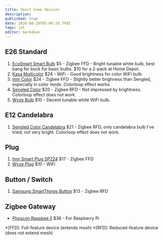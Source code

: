 ```yaml
---
title: Smart home devices
description: 
published: true
date: 2020-08-20T05:06:24.749Z
tags: iot
editor: markdown
---
```


## E26 Standard
1. [EcoSmart Smart Bulb](https://www.homedepot.com/p/EcoSmart-60-Watt-Equivalent-A19-Dimmable-SMART-LED-Light-Bulb-Tunable-White-2-Pack-A9A19A60WESDZ02/309683612) $5 - Zigbee FFD - Bright tunable white bulb, best bang for buck for basic bulbs. $10 for a 2-pack at Home Depot.
1. [Kasa Multicolor](https://www.kasasmart.com/us/products/smart-lighting/kasa-smart-light-bulb-multicolor-kl130) $24 - WiFi - Good brightness for color WiFi bulb
1. [innr Color](https://www.amazon.com/dp/B08428JSDZ) $24 - Zigbee FFD - Slightly better brighness than Sengled, especially in color mode. Colorloop effect works.
1. [Sengled Color](https://us.sengled.com/products/sengled-smart-led-multicolor-a19-bulb) $20 - Zigbee RFD - Not impressed by brightness. Colorloop effect does not work.
1. [Wyze Bulb](https://wyze.com/wyze-bulb.html) $10 - Decent tunable white WiFi bulb.

## E12 Candelabra
1. [Sengled Color Candelabra](https://us.sengled.com/products/sengled-smart-led-multicolor-candle-bulb) $21 - Zigbee RFD, only candelabra bulb I've tried; not very bright. Colorloop effect does not work.

## Plug
1. [Innr Smart Plug SP224](https://www.amazon.com/gp/product/B07SQGG8Z7) $17 - Zigbee FFD
2. [Wyze Plug](https://wyze.com/wyze-plug.html) $10 - WiFi

## Button / Switch
1. [Samsung SmartThings Button](/IoT/home-automation/smartthings-button) $13 - Zigbee RFD

## Zigbee Gateway
- [Phoscon Raspbee II](https://www.amazon.com/gp/product/B084MK8F5M) $38 - For Raspberry Pi

<!--definitions-->
*[FFD]: Full-feature device (extends mesh)
*[RFD]: Reduced-feature device (does not extend mesh)